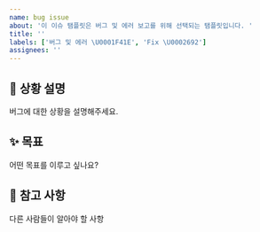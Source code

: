 ```yaml
---
name: bug issue
about: '이 이슈 탬플릿은 버그 및 에러 보고를 위해 선택되는 탬플릿입니다. '
title: ''
labels: ['버그 및 에러 \U0001F41E', 'Fix \U0002692']
assignees: ''
---
```


## 🐰 상황 설명

버그에 대한 상황을 설명해주세요.

## ✨ 목표

어떤 목표를 이루고 싶나요?

## 🧐 참고 사항

다른 사람들이 알아야 할 사항
